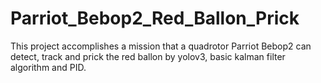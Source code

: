 # Parriot_Bebop2_Red_Ballon_Prick
This project accomplishes a mission that a quadrotor Parriot Bebop2 can detect, track and prick the red ballon by yolov3, basic kalman filter algorithm and PID.
